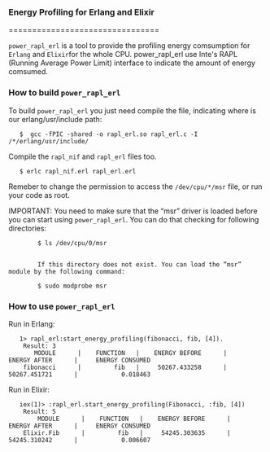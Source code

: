### Energy Profiling for Erlang and Elixir

================================

`power_rapl_erl` is a tool to provide the profiling energy comsumption for `Erlang` and `Elixir`for the whole CPU. power_rapl_erl use Inte's RAPL (Running Average Power Limit) interface to indicate the amount of energy comsumed.


### How to build `power_rapl_erl`
 
 To build `power_rapl_erl` you just need compile the file, indicating where is our erlang/usr/include path:
 
 
       $  gcc -fPIC -shared -o rapl_erl.so rapl_erl.c -I /*/erlang/usr/include/
   

 Compile the `rapl_nif` and `rapl_erl` files too.

       $ erlc rapl_nif.erl rapl_erl.erl


 Remeber to change the permission to access the  `/dev/cpu/*/msr` file, or run your code as root.

 IMPORTANT: You need to make sure that the “msr” driver is loaded before you can start using `power_rapl_erl`.
            You can do that checking for following directories:

            $ ls /dev/cpu/0/msr


            If this directory does not exist. You can load the “msr” module by the following command:

            $ sudo modprobe msr


### How to use `power_rapl_erl`
 
 Run in Erlang:
 
       1> rapl_erl:start_energy_profiling(fibonacci, fib, [4]).
        Result: 3
           MODULE      |    FUNCTION   |    ENERGY BEFORE      |     ENERGY AFTER      |     ENERGY CONSUMED
        fibonacci      |         fib   |     50267.433258      |     50267.451721      |            0.018463
   


 Run in Elixir:
 
 
       iex(1)> :rapl_erl.start_energy_profiling(Fibonacci, :fib, [4])
        Result: 5
            MODULE      |    FUNCTION   |    ENERGY BEFORE      |     ENERGY AFTER      |     ENERGY CONSUMED
        Elixir.Fib      |         fib   |     54245.303635      |     54245.310242      |            0.006607  
   

